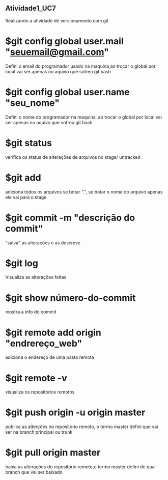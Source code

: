 ## Atividade1_UC7
Realizando a atividade de versionamento com git
# $git config global user.mail "seuemail@gmail.com"     
Defini o email do programador usado na maquina,ao trocar o global por local vai ser apenas no aquivo que sofreu git bash
# $git  config global user.name  "seu_nome"
Defini o nome do programador na maquina, ao trocar o global por local vai ser apenas no aquivo que sofreu git bash
# $git status 
verifica os status de alterações de arquivos no stage/ untracked 
# $git add
adiciona todos os arquivos se botar ".", se botar o nome do arquivo apenas ele vai para o stage
# $git commit -m "descrição do commit"
"salva" as alterações e as descreve
# $git log 
Visualiza as alterações feitas
# $git show número-do-commit 
mostra a info do commit
# $git remote add origin "endrereço_web"
adiciona o endereço de uma pasta remota
# $git remote -v 
visualiza os repositorios remotos
# $git push origin -u origin master
publica as alterções no repositorio remoto, o termo master defini que vai ser na branch principal ou trunk
# $git pull origin master
baixa as alterações do repositorio remoto,o termo master defini de qual branch que vai ser baixado
